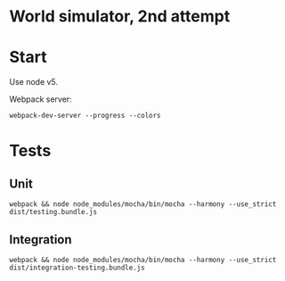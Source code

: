 # World simulator, 2nd attempt

# Start

Use node v5.

Webpack server:

    webpack-dev-server --progress --colors
 
# Tests

## Unit

    webpack && node node_modules/mocha/bin/mocha --harmony --use_strict dist/testing.bundle.js
    
## Integration

    webpack && node node_modules/mocha/bin/mocha --harmony --use_strict dist/integration-testing.bundle.js
